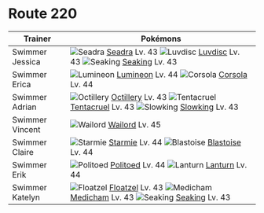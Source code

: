 # Route 220

Trainer                    | Pokémons
---                        | ---
Swimmer Jessica            | ![][117]  [Seadra] Lv. 43  ![][370]  [Luvdisc] Lv. 43  ![][119]  [Seaking] Lv. 43
Swimmer Erica              | ![][457]  [Lumineon] Lv. 44  ![][222]  [Corsola] Lv. 44
Swimmer Adrian             | ![][224]  [Octillery] Lv. 43  ![][073]  [Tentacruel] Lv. 43  ![][199]  [Slowking] Lv. 43
Swimmer Vincent            | ![][321]  [Wailord] Lv. 45
Swimmer Claire             | ![][121]  [Starmie] Lv. 44  ![][009]  [Blastoise] Lv. 44
Swimmer Erik               | ![][186]  [Politoed] Lv. 44  ![][171]  [Lanturn] Lv. 44
Swimmer Katelyn            | ![][419]  [Floatzel] Lv. 43  ![][308]  [Medicham] Lv. 43  ![][119]  [Seaking] Lv. 43
[009]: https://raw.githubusercontent.com/PokeAPI/sprites/master/sprites/pokemon/9.png "Blastoise"
[073]: https://raw.githubusercontent.com/PokeAPI/sprites/master/sprites/pokemon/73.png "Tentacruel"
[117]: https://raw.githubusercontent.com/PokeAPI/sprites/master/sprites/pokemon/117.png "Seadra"
[119]: https://raw.githubusercontent.com/PokeAPI/sprites/master/sprites/pokemon/119.png "Seaking"
[121]: https://raw.githubusercontent.com/PokeAPI/sprites/master/sprites/pokemon/121.png "Starmie"
[171]: https://raw.githubusercontent.com/PokeAPI/sprites/master/sprites/pokemon/171.png "Lanturn"
[186]: https://raw.githubusercontent.com/PokeAPI/sprites/master/sprites/pokemon/186.png "Politoed"
[199]: https://raw.githubusercontent.com/PokeAPI/sprites/master/sprites/pokemon/199.png "Slowking"
[222]: https://raw.githubusercontent.com/PokeAPI/sprites/master/sprites/pokemon/222.png "Corsola"
[224]: https://raw.githubusercontent.com/PokeAPI/sprites/master/sprites/pokemon/224.png "Octillery"
[308]: https://raw.githubusercontent.com/PokeAPI/sprites/master/sprites/pokemon/308.png "Medicham"
[321]: https://raw.githubusercontent.com/PokeAPI/sprites/master/sprites/pokemon/321.png "Wailord"
[370]: https://raw.githubusercontent.com/PokeAPI/sprites/master/sprites/pokemon/370.png "Luvdisc"
[419]: https://raw.githubusercontent.com/PokeAPI/sprites/master/sprites/pokemon/419.png "Floatzel"
[457]: https://raw.githubusercontent.com/PokeAPI/sprites/master/sprites/pokemon/457.png "Lumineon"
[Blastoise]: /pokemon_changes/009.md
[Tentacruel]: /pokemon_changes/073.md
[Seadra]: /pokemon_changes/117.md
[Seaking]: /pokemon_changes/119.md
[Starmie]: /pokemon_changes/121.md
[Lanturn]: /pokemon_changes/171.md
[Politoed]: /pokemon_changes/186.md
[Slowking]: /pokemon_changes/199.md
[Corsola]: /pokemon_changes/222.md
[Octillery]: /pokemon_changes/224.md
[Medicham]: /pokemon_changes/308.md
[Wailord]: /pokemon_changes/321.md
[Luvdisc]: /pokemon_changes/370.md
[Floatzel]: /pokemon_changes/419.md
[Lumineon]: /pokemon_changes/457.md
